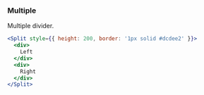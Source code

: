 <demo>

### Multiple

Multiple divider.

```jsx live
<Split style={{ height: 200, border: '1px solid #dcdee2' }}>
  <div>
    Left
  </div>
  <div>
    Right
  </div>
</Split>
```

</demo>
